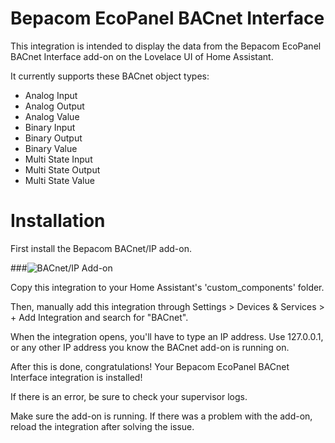 # Bepacom EcoPanel BACnet Interface

This integration is intended to display the data from the Bepacom EcoPanel BACnet Interface add-on on the Lovelace UI of Home Assistant.

It currently supports these BACnet object types:

- Analog Input
- Analog Output
- Analog Value
- Binary Input
- Binary Output
- Binary Value
- Multi State Input
- Multi State Output
- Multi State Value



# Installation

First install the Bepacom BACnet/IP add-on.

###![BACnet/IP Add-on][bacnet-addon]

Copy this integration to your Home Assistant's 'custom_components' folder.

Then, manually add this integration through Settings > Devices & Services > + Add Integration and search for "BACnet".

When the integration opens, you'll have to type an IP address. Use 127.0.0.1, or any other IP address you know the BACnet add-on is running on.

After this is done, congratulations! Your Bepacom EcoPanel BACnet Interface integration is installed!

If there is an error, be sure to check your supervisor logs.

Make sure the add-on is running. If there was a problem with the add-on, reload the integration after solving the issue.

[bacnet-addon]: https://github.com/Bepacom-Raalte/bepacom-HA-Addons/tree/main/bacnetinterface
